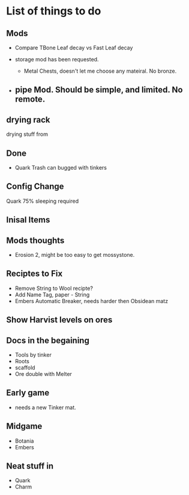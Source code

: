 # List of things to do

## Mods

- Compare TBone Leaf decay vs Fast Leaf decay
- storage mod has been requested.

  - Metal Chests, doesn't let me choose any mateiral. No bronze.

- ## pipe Mod. Should be simple, and limited. No remote.

## drying rack

drying stuff from

## Done

- Quark Trash can bugged with tinkers

## Config Change

Quark 75% sleeping required

## Inisal Items

## Mods thoughts

- Erosion 2, might be too easy to get mossystone.

## Reciptes to Fix

- Remove String to Wool recipte?
- Add Name Tag, paper - String
- Embers Automatic Breaker, needs harder then Obsidean matz

## Show Harvist levels on ores

## Docs in the begaining

- Tools by tinker
- Roots
- scaffold
- Ore double with Melter

## Early game

- needs a new Tinker mat.

## Midgame

- Botania
- Embers

## Neat stuff in

- Quark
- Charm

